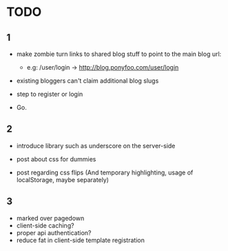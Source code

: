 TODO
=======

1
-------

- make zombie turn links to shared blog stuff to point to the main blog url:
  - e.g: /user/login -> http://blog.ponyfoo.com/user/login

- existing bloggers can't claim additional blog slugs
- step to register or login
- Go.

2
-------

- introduce library such as underscore on the server-side

- post about css for dummies
- post regarding css flips (And temporary highlighting, usage of localStorage, maybe separately)



3
-------

- marked over pagedown
- client-side caching?
- proper api authentication?
- reduce fat in client-side template registration